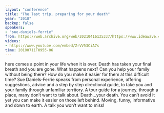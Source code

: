 ```yaml
---
layout: "conference"
title: "The last trip, preparing for your death"
year: "2010"
backup: false
speakers:
- "sue-daniels-ferrie"
from: https://web.archive.org/web/20210416135337/https://www.ideawave.ca/the-conference/the-last-trip-preparing-for-your-death
videos:
- https://www.youtube.com/embed/ZrVV53CiA7s
time: 20100711T0955-06
---
```


here comes a point in your life when it is over. Death has taken your final
breath and you are gone. What happens next? Can you help your family without
being there? How do you make it easier for them at this difficult time? Sue
Daniels-Ferrie speaks from personal experience, offering suggestions, advice
and a step by step directional guide, to take you and your family through
unfamiliar territory. A tour guide for a journey, through a place, many don’t
want to talk about. Death&#8230;your death. You can’t avoid it yet you can make it
easier on those left behind. Moving, funny, informative and down to earth. A
talk you won’t want to miss!
